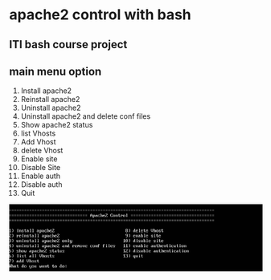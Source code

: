 # apache2 control with bash
## ITI bash course project

## main menu option
1. Install apache2
2. Reinstall apache2
3. Uninstall apache2
4. Uninstall apache2 and delete conf files
5. Show apache2 status
6. list Vhosts
7. Add Vhost
8. delete Vhost
9. Enable site
10. Disable Site
11. Enable auth
12. Disable auth
13. Quit

![](screen1.png)